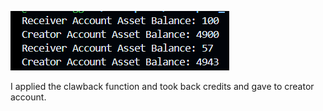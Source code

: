 ![alt text](image.png)

I applied the clawback function and took back credits and gave to creator account.